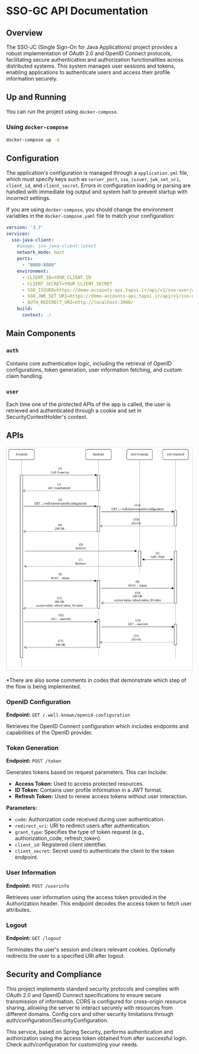 # SSO-GC API Documentation

## Overview

The SSO-JC (Single Sign-On for Java Applications) project provides a robust implementation of OAuth 2.0 and OpenID Connect protocols, facilitating secure authentication and authorization functionalities across distributed systems. This system manages user sessions and tokens, enabling applications to
authenticate users and access their profile information securely.


## Up and Running

You can run the project using `docker-compose`.


### Using `docker-compose`

```sh
docker-compose up -d
```

## Configuration

The application's configuration is managed through a `application.yml` file, which must specify keys such as `server_port`, `sso_issuer`, `jwk_set_uri`, `client_id`, and `client_secret`. Errors in configuration loading or parsing are handled with immediate log output and system halt to prevent startup with incorrect settings.

If you are using `docker-compose`, you should change the environment variables in the `docker-compose.yaml` file to match your configuration:

```yaml
version: '3.7'
services:
  sso-java-client:
    #image: sso-java-client:latest
    network_mode: host
    ports:
      - "8080:8080"
    environment:
      - CLIENT_ID=YOUR_CLIENT_ID
      - CLIENT_SECRET=YOUR_CLIENT_SECRET
      - SSO_ISSUER=https://demo-accounts-api.tapsi.ir/api/v1/sso-user/oidc
      - SSO_JWK_SET_URI=https://demo-accounts-api.tapsi.ir/api/v1/sso-user/oidc/keys
      - AUTH_REDIRECT_URI=http://localhost:3000/
    build:
      context: ./
```


## Main Components

### `auth`

Contains core authentication logic, including the retrieval of OpenID configurations, token generation, user information fetching, and custom claim handling.

### `user`

Each time one of the protected APIs of the app is called, the user is retrieved and authenticated through a cookie 
and set in SecurityContextHolder's context.

## APIs

<p align="center">
  <img src="assets/Authorization%20Code%20Flow.png" alt="Authorization Code Flow">
</p>

*There are also some comments in codes that demonstrate which step of the flow is being implemented.

### OpenID Configuration

**Endpoint:** `GET /.well-known/openid-configuration`

Retrieves the OpenID Connect configuration which includes endpoints and capabilities of the OpenID provider.

### Token Generation

**Endpoint:** `POST /token`

Generates tokens based on request parameters. This can include:

- **Access Token:** Used to access protected resources.
- **ID Token:** Contains user profile information in a JWT format.
- **Refresh Token:** Used to renew access tokens without user interaction.

**Parameters:**

- `code`: Authorization code received during user authentication.
- `redirect_uri`: URI to redirect users after authentication.
- `grant_type`: Specifies the type of token request (e.g., authorization_code, refresh_token).
- `client_id`: Registered client identifier.
- `client_secret`: Secret used to authenticate the client to the token endpoint.

### User Information

**Endpoint:** `POST /userinfo`

Retrieves user information using the access token provided in the Authorization header. This endpoint decodes the access token to fetch user attributes.

### Logout

**Endpoint:** `GET /logout`

Terminates the user's session and clears relevant cookies. Optionally redirects the user to a specified URI after logout.

## Security and Compliance

This project implements standard security protocols and complies with OAuth 2.0 and OpenID Connect specifications to ensure secure transmission of information. CORS is configured for cross-origin resource sharing, allowing the server to interact securely with resources from different domains.
Config cors and other security limitations through auth/configuration/SecurityConfiguration.

This service, based on Spring Security, performs authentication and authorization using the access token obtained from after successful login.
Check auth/configuration for customizing your needs. 
